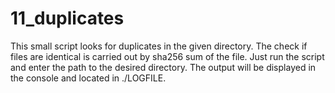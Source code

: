 # 11_duplicates
This small script looks for duplicates in the given directory. The check if files are identical is carried out by sha256 sum of the file.
Just run the script and enter the path to the desired directory. The output will be displayed in the console and located in ./LOGFILE.